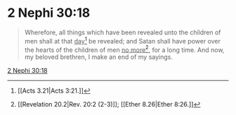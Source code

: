 # 2 Nephi 30:18

> Wherefore, all things which have been revealed unto the children of men shall at that <u>day</u>[^a] be revealed; and Satan shall have power over the hearts of the children of men <u>no more</u>[^b], for a long time. And now, my beloved brethren, I make an end of my sayings.

[2 Nephi 30:18](https://www.churchofjesuschrist.org/study/scriptures/bofm/2-ne/30?lang=eng&id=p18#p18)


[^a]: [[Acts 3.21|Acts 3:21.]]
[^b]: [[Revelation 20.2|Rev. 20:2 (2-3)]]; [[Ether 8.26|Ether 8:26.]]
